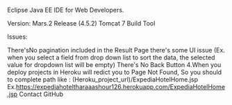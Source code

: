 Eclipse Java EE IDE for Web Developers.

Version: Mars.2 Release (4.5.2) Tomcat 7 Build Tool

Issues:

There'sNo pagination included in the Result Page
there's some UI issue (Ex. when you select a field from drop down list to sort the data, the selected value for dropdown list will be empty)
There's No Back Button 4.When you deploy projects in Heroku will redict you to Page Not Found, So you should to complete path like : (Heroku_project_url)/ExpediaHotelHome.jsp Ex.https://expediahoteltharaaashour126.herokuapp.com/ExpediaHotelHome.jsp
Contact GitHub 
